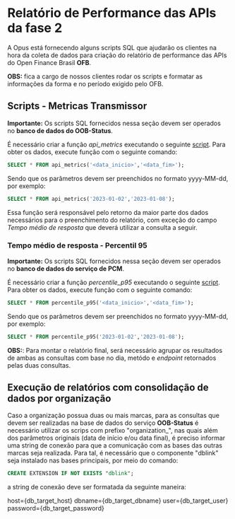 # Relatório de Performance das APIs da fase 2

A Opus está fornecendo alguns scripts SQL que ajudarão os clientes na hora da coleta
de dados para criação do relatório de performance das APIs do
Open Finance Brasil **OFB**.

**OBS:** fica a cargo de nossos clientes
rodar os scripts e formatar as informações da forma e no período exigido pelo OFB.

## Scripts - Metricas Transmissor

**Importante:** Os scripts SQL fornecidos nessa seção devem ser
operados no **banco de dados do OOB-Status**.

É necessário criar a função *api_metrics* executando o seguinte [script](attachments/api_metrics.sql).
Para obter os dados, execute função com o seguinte comando:

```sql
SELECT * FROM api_metrics('<data_inicio>','<data_fim>');
```

Sendo que os parâmetros devem ser preenchidos no formato yyyy-MM-dd, por exemplo:

```sql
SELECT * FROM api_metrics('2023-01-02','2023-01-08');
```

Essa função será responsável pelo retorno da maior parte dos dados necessários para o preenchimento do relatório, com
exceção do campo *Tempo médio de resposta* que deverá utilizar a consulta a seguir.

### Tempo médio de resposta - Percentil 95

**Importante:** Os scripts SQL fornecidos nessa seção devem ser
operados no **banco de dados do serviço de PCM**.

É necessário criar a função *percentile_p95* executando o seguinte [script](attachments/percentile_p95.sql).
Para obter os dados, execute função com o seguinte comando:

```sql
SELECT * FROM percentile_p95('<data_inicio>','<data_fim>');
```

Sendo que os parâmetros devem ser preenchidos no formato yyyy-MM-dd, por exemplo:

```sql
SELECT * FROM percentile_p95('2023-01-02','2023-01-08');
```

**OBS:**: Para montar o relatório final, será necessário agrupar os resultados de ambas as consultas com base no
dia, metódo e *endpoint* retornados pelas duas consultas.

## Execução de relatórios com consolidação de dados por organização

Caso a organização possua duas ou mais marcas, para as consultas que devem ser realizadas na base de dados do serviço **OOB-Status** é necessário utilizar os scrips com prefixo "organization_", nas quais além dos parâmetros originais (data de início e/ou data final), é preciso informar uma string de conexão para que a comunicação com as bases das outras marcas seja realizada.
Para tal, é necessário que o componente "dblink" seja instalado nas bases principais, por meio do comando:

```sql
CREATE EXTENSION IF NOT EXISTS "dblink";
```

a string de conexão deve ser formatada da seguinte maneira:

host={db_target_host} dbname={db_target_dbname} user={db_target_user} password={db_target_password}
